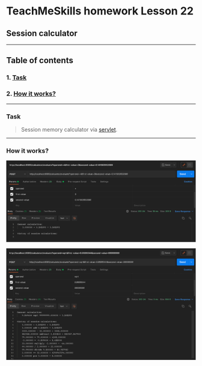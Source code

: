 # TeachMeSkills homework Lesson 22

## Session calculator

--- 

## Table of contents

### 1. [Task](https://github.com/IvanHayel/TeachMeSkills_HW_Lesson_22#task)
### 2. [How it works?](https://github.com/IvanHayel/TeachMeSkills_HW_Lesson_22#how-it-works)

--- 

### Task

> Session memory calculator via [servlet](https://github.com/IvanHayel/TeachMeSkills_HW_Lesson_22/blob/master/src/main/java/by/teachmeskills/web/CalculatorServlet.java).

---

### How it works?

![first](https://github.com/IvanHayel/TeachMeSkills_HW_Lesson_22/blob/master/screenshots/first.png)

![second](https://github.com/IvanHayel/TeachMeSkills_HW_Lesson_22/blob/master/screenshots/second.png)